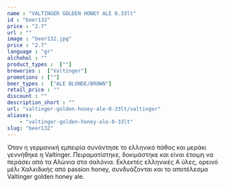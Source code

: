```yaml
---
name : "VALTINGER GOLDEN HONEY ALE 0.33lt"
id : "beer132"
price : "2.7"
url : ""
image : "beer132.jpg"
price : "2.7"
language : "gr"
alchohol : ""
product_types :  [""]
breweries :  ["Valtinger"]
promotions : [""]
beer_types :  ["ALE BLONDE/BROWN"]
retail_price : ""
discount : ""
description_short : ""
url: "valtinger-golden-honey-ale-0-33lt/valtinger"
aliases: 
    - "valtinger-golden-honey-ale-0-33lt"
slug: "beer132"
---
```


Όταν η γερμανική εμπειρία συνάντησε το ελληνικό πάθος και μεράκι γεννήθηκε η Valtinger. Πειραματίστηκε, δοκιμάστηκε και είναι έτοιμη να περάσει από τα Αλώνια στα σαλόνια. Εκλεκτές ελληνικές Α ύλες, ορεινό μέλι Χαλκιδικής από passion honey, συνδυάζονται και το αποτέλεσμα Valtinger golden honey ale.